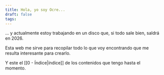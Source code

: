 ```yaml
---
title: Hola, yo soy Ocre...
draft: false
tags:
---
```

... y actualmente estoy trabajando en un disco que, si todo sale bien, saldrá en 2026.

Esta web me sirve para recopilar todo lo que voy encontrando que me resulta interesante para crearlo. 

Y este el [[0 - Índice|índice]] de los contenidos que tengo hasta el momento.